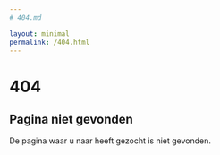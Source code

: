 ```yaml
---
# 404.md

layout: minimal
permalink: /404.html
---
```


# 404

## Pagina niet gevonden

De pagina waar u naar heeft gezocht is niet gevonden.
